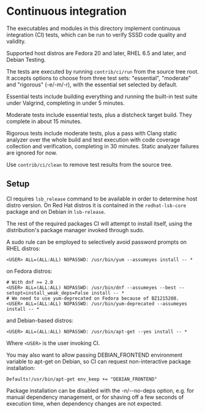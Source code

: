 Continuous integration
======================

The executables and modules in this directory implement continuous integration
(CI) tests, which can be run to verify SSSD code quality and validity.

Supported host distros are Fedora 20 and later, RHEL 6.5 and later, and Debian
Testing.

The tests are executed by running `contrib/ci/run` from the source tree root.
It accepts options to choose from three test sets: "essential", "moderate" and
"rigorous" (-e/-m/-r), with the essential set selected by default.

Essential tests include building everything and running the built-in test
suite under Valgrind, completing in under 5 minutes.

Moderate tests include essential tests, plus a distcheck target build. They
complete in about 15 minutes.

Rigorous tests include moderate tests, plus a pass with Clang static analyzer
over the whole build and test execution with code coverage collection and
verification, completing in 30 minutes. Static analyzer failures are ignored
for now.

Use `contrib/ci/clean` to remove test results from the source tree.


Setup
-----

CI requires `lsb_release` command to be available in order to determine host
distro version. On Red Hat distros it is contained in the `redhat-lsb-core`
package and on Debian in `lsb-release`.

The rest of the required packages CI will attempt to install itself, using
the distribution's package manager invoked through sudo.

A sudo rule can be employed to selectively avoid password prompts on RHEL
distros:

    <USER> ALL=(ALL:ALL) NOPASSWD: /usr/bin/yum --assumeyes install -- *

on Fedora distros:

    # With dnf >= 2.0
    <USER> ALL=(ALL:ALL) NOPASSWD: /usr/bin/dnf --assumeyes --best --setopt=install_weak_deps=False install -- *
    # We need to use yum-deprecated on Fedora because of BZ1215208.
    <USER> ALL=(ALL:ALL) NOPASSWD: /usr/bin/yum-deprecated --assumeyes install -- *

and Debian-based distros:

    <USER> ALL=(ALL:ALL) NOPASSWD: /usr/bin/apt-get --yes install -- *

Where `<USER>` is the user invoking CI.

You may also want to allow passing DEBIAN_FRONTEND environment variable to
apt-get on Debian, so CI can request non-interactive package installation:

    Defaults!/usr/bin/apt-get env_keep += "DEBIAN_FRONTEND"

Package installation can be disabled with the -n/--no-deps option, e.g.  for
manual dependency management, or for shaving off a few seconds of execution
time, when dependency changes are not expected.
